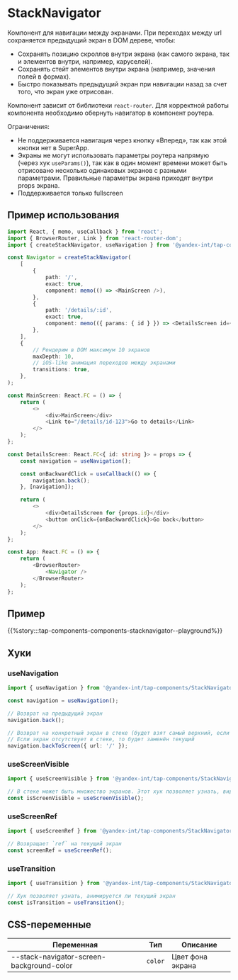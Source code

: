 # StackNavigator

Компонент для навигации между экранами. При переходах между url сохраняется предыдущий экран в DOM дереве, чтобы:

- Сохранять позицию скроллов внутри экрана (как самого экрана, так и элементов внутри, например, каруселей).
- Сохранять стейт элементов внутри экрана (например, значения полей в формах).
- Быстро показывать предыдущий экран при навигации назад за счет того, что экран уже отрисован.

Компонент зависит от библиотеки `react-router`. Для корректной работы компонента необходимо обернуть навигатор в компонент роутера.

Ограничения:

- Не поддерживается навигация через кнопку «Вперед», так как этой кнопки нет в SuperApp.
- Экраны не могут использовать параметры роутера напрямую (через хук `useParams()`), так как в один момент времени может быть отрисовано несколько одинаковых экранов с разными параметрами. Правильные параметры экрана приходят внутри props экрана.
- Поддерживается только fullscreen

## Пример использования

```typescript jsx
import React, { memo, useCallback } from 'react';
import { BrowserRouter, Link } from 'react-router-dom';
import { createStackNavigator, useNavigation } from '@yandex-int/tap-components/StackNavigator';

const Navigator = createStackNavigator(
    [
        {
            path: '/',
            exact: true,
            component: memo(() => <MainScreen />),
        },
        {
            path: '/details/:id',
            exact: true,
            component: memo(({ params: { id } }) => <DetailsScreen id={id} />),
        },
    ],
    {
        // Рендерим в DOM максимум 10 экранов
        maxDepth: 10,
        // iOS-like анимация переходов между экранами
        transitions: true,
    },
);

const MainScreen: React.FC = () => {
    return (
        <>
            <div>MainScreen</div>
            <Link to="/details/id-123">Go to details</Link>
        </>
    );
};

const DetailsScreen: React.FC<{ id: string }> = props => {
    const navigation = useNavigation();

    const onBackwardClick = useCallback(() => {
        navigation.back();
    }, [navigation]);

    return (
        <>
            <div>DetailsScreen for {props.id}</div>
            <button onClick={onBackwardClick}>Go back</button>
        </>
    );
};

const App: React.FC = () => {
    return (
        <BrowserRouter>
            <Navigator />
        </BrowserRouter>
    );
};
```

## Пример

{{%story:::tap-components-components-stacknavigator--playground%}}

## Хуки

### useNavigation

```typescript jsx
import { useNavigation } from '@yandex-int/tap-components/StackNavigator';

const navigation = useNavigation();

// Возврат на предыдущий экран
navigation.back();

// Возврат на конкретный экран в стеке (будет взят самый верхний, если их несколько)
// Если экран отсутствует в стеке, то будет заменён текущий
navigation.backToScreen({ url: '/' });
```

### useScreenVisible

```typescript jsx
import { useScreenVisible } from '@yandex-int/tap-components/StackNavigator';

// В стеке может быть множество экранов. Этот хук позволяет узнать, виден ли текущий экран пользователю
const isScreenVisible = useScreenVisible();
```

### useScreenRef

```typescript jsx
import { useScreenRef } from '@yandex-int/tap-components/StackNavigator';

// Возвращает `ref` на текущий экран
const screenRef = useScreenRef();
```

### useTransition

```typescript jsx
import { useTransition } from '@yandex-int/tap-components/StackNavigator';

// Хук позволяет узнать, анимируется ли текущий экран
const isTransition = useTransition();
```

## CSS-переменные

| Переменная                                | Тип     | Описание         |
| ----------------------------------------- | ------- | ---------------- |
| --stack-navigator-screen-background-color | `color` | Цвет фона экрана |
